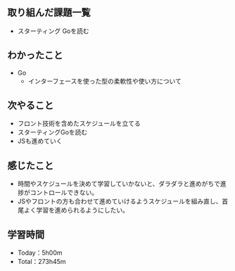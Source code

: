 ## 取り組んだ課題一覧
- スターティング Goを読む

## わかったこと
- Go
  - インターフェースを使った型の柔軟性や使い方について

## 次やること
- フロント技術を含めたスケジュールを立てる
- スターティングGoを読む
- JSも進めていく

## 感じたこと
- 時間やスケジュールを決めて学習していかないと、ダラダラと進めがちで進捗がコントロールできない。
- JSやフロントの方も合わせて進めていけるようスケジュールを組み直し、首尾よく学習を進められるようにしたい。

## 学習時間　
- Today：5h00m
- Total：273h45m
